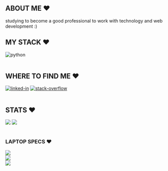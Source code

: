  ##  ABOUT ME ❤

studying to become a good professional to work with technology and web development :)
<br>

##  MY STACK ❤

<div>
<img alt="python" src="https://img.shields.io/badge/Python-191622?style=for-the-badge&logo=python&logoColor=be5d98" />
</div>
<br>

##  WHERE TO FIND ME ❤

<div>
<a href="https://www.linkedin.com/in/gabriella-possiderio/"><img alt="linked-in" src="https://img.shields.io/badge/linkedin-191622?&style=for-the-badge&logo=linkedin&logoColor=be5d98" /></a>
<a href="https://stackoverflow.com/story/gabi_possiderio"><img alt="stack-overflow" src="https://img.shields.io/badge/stack%20overflow-191622?logo=stack-overflow&logoColor=be5d98&style=for-the-badge" /></a>
</div>
<br>

##  STATS ❤
<div>
<img src="https://github-readme-stats.vercel.app/api?username=gabipossiderio&count_private=true&show_icons=true&theme=omni&hide_border=true" /> 
<img src="https://github-readme-stats.vercel.app/api/top-langs/?username=gabipossiderio&count_private=true&show_icons=true&theme=omni&hide_border=true&layout=compact" />
</div>
<br>

### LAPTOP SPECS ❤
<div>
<img src="https://img.shields.io/badge/AMD_Ryzen_5_5500G-191622?style=for-the-badge&logo=amd&logoColor=be5d98" />
</br>
<img src="https://img.shields.io/badge/Lenovo_IdeaPad_i3-191622?style=for-the-badge&logo=lenovo&logoColor=be5d98" />
</br>
<img src="https://img.shields.io/badge/Windows_10-191622?style=for-the-badge&logo=windows&logoColor=be5d98" />
</br>
</div>
